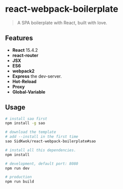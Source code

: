 # react-webpack-boilerplate

> A SPA boilerplate with React, built with love.

## Features
 - **React** 15.4.2
 - **react-router**
 - **JSX**
 - **ES6**
 - **webpack2**
 - **Express** the dev-server.
 - **Hot-Reload**
 - **Proxy**
 - **Global-Variable**

## Usage

```bash
# install sao first
npm install -g sao

# download the template
# add --install in the first time
sao SidKwok/react-webpack-boilerplate#sao

# install all this dependencies.
npm install

# development, default port: 8080
npm run dev

# production
npm run build
```
